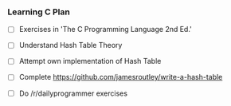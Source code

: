 ### Learning C Plan

- [ ] Exercises in 'The C Programming Language 2nd Ed.'

- [ ] Understand Hash Table Theory

- [ ] Attempt own implementation of Hash Table

- [ ] Complete https://github.com/jamesroutley/write-a-hash-table

- [ ] Do /r/dailyprogrammer exercises

